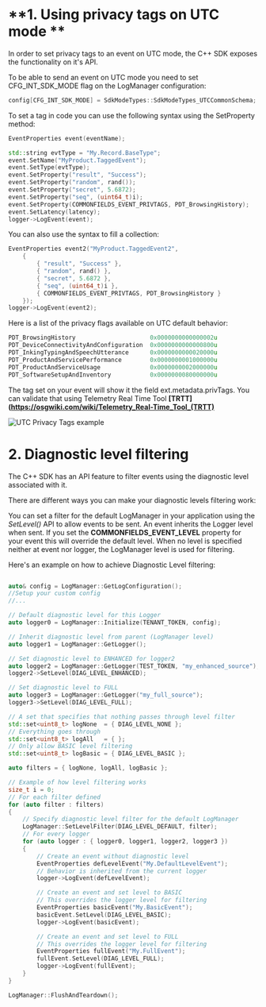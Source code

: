
# **1. Using privacy tags on UTC mode **

In order to set privacy tags to an event on UTC mode, the C++ SDK exposes the functionality on it's API.

To be able to send an event on UTC mode you need to set CFG_INT_SDK_MODE flag on the LogManager configuration:

```cpp
config[CFG_INT_SDK_MODE] = SdkModeTypes::SdkModeTypes_UTCCommonSchema;
```

To set a tag in code you can use the following syntax using the SetProperty method:

```cpp
EventProperties event(eventName);

std::string evtType = "My.Record.BaseType"; 
event.SetName("MyProduct.TaggedEvent");
event.SetType(evtType);
event.SetProperty("result", "Success");
event.SetProperty("random", rand());
event.SetProperty("secret", 5.6872);
event.SetProperty("seq", (uint64_t)i); 
event.SetProperty(COMMONFIELDS_EVENT_PRIVTAGS, PDT_BrowsingHistory);
event.SetLatency(latency); 
logger->LogEvent(event);
```

You can also use the syntax to fill a collection:

```cpp
EventProperties event2("MyProduct.TaggedEvent2",
    {
        { "result", "Success" },
        { "random", rand() },
        { "secret", 5.6872 },
        { "seq", (uint64_t)i },
        { COMMONFIELDS_EVENT_PRIVTAGS, PDT_BrowsingHistory }
    });
logger->LogEvent(event2);
```

Here is a list of the privacy flags available on UTC default behavior:

```cpp
PDT_BrowsingHistory                     0x0000000000000002u
PDT_DeviceConnectivityAndConfiguration  0x0000000000000800u
PDT_InkingTypingAndSpeechUtterance      0x0000000000020000u
PDT_ProductAndServicePerformance        0x0000000001000000u
PDT_ProductAndServiceUsage              0x0000000002000000u
PDT_SoftwareSetupAndInventory           0x0000000080000000u
```

The tag set on your event will show it the field ext.metadata.privTags. You can validate that using Telemetry Real Time Tool **[TRTT](https://osgwiki.com/wiki/Telemetry_Real-Time_Tool_(TRTT)**

![UTC Privacy Tags example](/docs/images/14154-utc.png)


# **2. Diagnostic level filtering**

The C++ SDK has an API feature to filter events using the diagnostic level associated with it.

There are different ways you can make your diagnostic levels filtering work:


You can set a filter for the default LogManager in your application using the _SetLevel()_ API to allow events to be sent.
An event inherits the Logger level when sent. If you set the **COMMONFIELDS_EVENT_LEVEL** property for your event this will override the default level.
When no level is specified neither at event nor logger, the LogManager level is used for filtering.

Here's an example on how to achieve Diagnostic Level filtering:

```cpp

auto& config = LogManager::GetLogConfiguration();
//Setup your custom config
//...

// Default diagnostic level for this Logger
auto logger0 = LogManager::Initialize(TENANT_TOKEN, config);

// Inherit diagnostic level from parent (LogManager level)
auto logger1 = LogManager::GetLogger();

// Set diagnostic level to ENHANCED for logger2
auto logger2 = LogManager::GetLogger(TEST_TOKEN, "my_enhanced_source");
logger2->SetLevel(DIAG_LEVEL_ENHANCED);

// Set diagnostic level to FULL
auto logger3 = LogManager::GetLogger("my_full_source");
logger3->SetLevel(DIAG_LEVEL_FULL);

// A set that specifies that nothing passes through level filter
std::set<uint8_t> logNone  = { DIAG_LEVEL_NONE };
// Everything goes through
std::set<uint8_t> logAll   = { };
// Only allow BASIC level filtering
std::set<uint8_t> logBasic = { DIAG_LEVEL_BASIC };

auto filters = { logNone, logAll, logBasic };

// Example of how level filtering works
size_t i = 0;
// For each filter defined
for (auto filter : filters)
{
	// Specify diagnostic level filter for the default LogManager
	LogManager::SetLevelFilter(DIAG_LEVEL_DEFAULT, filter);
	// For every logger
	for (auto logger : { logger0, logger1, logger2, logger3 })
	{
		// Create an event without diagnostic level 
		EventProperties defLevelEvent("My.DefaultLevelEvent");
		// Behavior is inherited from the current logger
		logger->LogEvent(defLevelEvent);

		// Create an event and set level to BASIC 
		// This overrides the logger level for filtering
		EventProperties basicEvent("My.BasicEvent");
		basicEvent.SetLevel(DIAG_LEVEL_BASIC);
		logger->LogEvent(basicEvent);

		// Create an event and set level to FULL 
		// This overrides the logger level for filtering
		EventProperties fullEvent("My.FullEvent");
		fullEvent.SetLevel(DIAG_LEVEL_FULL);
		logger->LogEvent(fullEvent);
	}
}

LogManager::FlushAndTeardown();

```